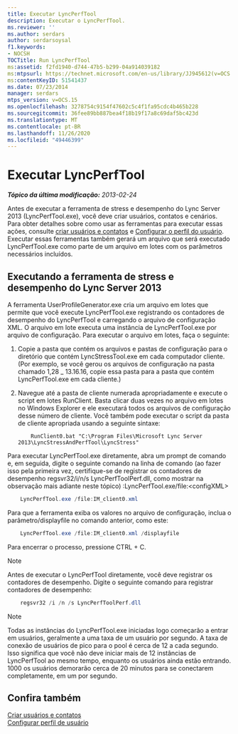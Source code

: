 ```yaml
---
title: Executar LyncPerfTool
description: Executar o LyncPerfTool.
ms.reviewer: ''
ms.author: serdars
author: serdarsoysal
f1.keywords:
- NOCSH
TOCTitle: Run LyncPerfTool
ms:assetid: f2fd1940-d744-47b5-b299-04a914039182
ms:mtpsurl: https://technet.microsoft.com/en-us/library/JJ945612(v=OCS.15)
ms:contentKeyID: 51541437
ms.date: 07/23/2014
manager: serdars
mtps_version: v=OCS.15
ms.openlocfilehash: 3278754c9154f47602c5c4f1fa95cdc4b465b228
ms.sourcegitcommit: 36fee89bb887bea4f18b19f17a8c69daf5bc423d
ms.translationtype: MT
ms.contentlocale: pt-BR
ms.lasthandoff: 11/26/2020
ms.locfileid: "49446399"
---
```

# <a name="run-lyncperftool"></a>Executar LyncPerfTool

<div data-xmlns="http://www.w3.org/1999/xhtml">

<div class="topic" data-xmlns="http://www.w3.org/1999/xhtml" data-msxsl="urn:schemas-microsoft-com:xslt" data-cs="https://msdn.microsoft.com/">

<div data-asp="https://msdn2.microsoft.com/asp">



</div>

<div id="mainSection">

<div id="mainBody">

<span> </span>

_**Tópico da última modificação:** 2013-02-24_

Antes de executar a ferramenta de stress e desempenho do Lync Server 2013 (LyncPerfTool.exe), você deve criar usuários, contatos e cenários. Para obter detalhes sobre como usar as ferramentas para executar essas ações, consulte [criar usuários e contatos](create-users-and-contacts.md) e [Configurar o perfil do usuário](configure-user-profile.md). Executar essas ferramentas também gerará um arquivo que será executado LyncPerfTool.exe como parte de um arquivo em lotes com os parâmetros necessários incluídos.

<div>

## <a name="running-the-lync-server-2013-stress-and-performance-tool"></a>Executando a ferramenta de stress e desempenho do Lync Server 2013

A ferramenta UserProfileGenerator.exe cria um arquivo em lotes que permite que você execute LyncPerfTool.exe registrando os contadores de desempenho do LyncPerfTool e carregando o arquivo de configuração XML. O arquivo em lote executa uma instância de LyncPerfTool.exe por arquivo de configuração. Para executar o arquivo em lotes, faça o seguinte:

1.  Copie a pasta que contém os arquivos e pastas de configuração para o diretório que contém LyncStressTool.exe em cada computador cliente. (Por exemplo, se você gerou os arquivos de configuração na pasta chamado 1,28 \_ 13.16.16, copie essa pasta para a pasta que contém LyncPerfTool.exe em cada cliente.)

2.  Navegue até a pasta de cliente numerada apropriadamente e execute o script em lotes RunClient. Basta clicar duas vezes no arquivo em lotes no Windows Explorer e ele executará todos os arquivos de configuração desse número de cliente. Você também pode executar o script da pasta de cliente apropriada usando a seguinte sintaxe:

    ```Batch
        RunClient0.bat "C:\Program Files\Microsoft Lync Server 2013\LyncStressAndPerfTool\LyncStress" 
    ```
Para executar LyncPerfTool.exe diretamente, abra um prompt de comando e, em seguida, digite o seguinte comando na linha de comando (ao fazer isso pela primeira vez, certifique-se de registrar os contadores de desempenho regsvr32/i/n/s LyncPerfToolPerf.dll, como mostrar na observação mais adiante neste tópico) :LyncPerfTool.exe/file:\<configXML\>
```Powershell
    LyncPerfTool.exe /file:IM_client0.xml
```
Para que a ferramenta exiba os valores no arquivo de configuração, inclua o parâmetro/displayfile no comando anterior, como este:
```Powershell
    LyncPerfTool.exe /file:IM_client0.xml /displayfile
```
Para encerrar o processo, pressione CTRL + C.

<div>


> [!NOTE]  
> Antes de executar o LyncPerfTool diretamente, você deve registrar os contadores de desempenho. Digite o seguinte comando para registrar contadores de desempenho:



</div>

```Powershell
    regsvr32 /i /n /s LyncPerfToolPerf.dll
```
<div>


> [!NOTE]  
> Todas as instâncias do LyncPerfTool.exe iniciadas logo começarão a entrar em usuários, geralmente a uma taxa de um usuário por segundo. A taxa de conexão de usuários de pico para o pool é cerca de 12 a cada segundo. Isso significa que você não deve iniciar mais de 12 instâncias de LyncPerfTool ao mesmo tempo, enquanto os usuários ainda estão entrando. 1000 os usuários demorarão cerca de 20 minutos para se conectarem completamente, em um por segundo.



</div>

</div>

<div>

## <a name="see-also"></a>Confira também


[Criar usuários e contatos](create-users-and-contacts.md)  
[Configurar perfil de usuário](configure-user-profile.md)  
  

</div>

</div>

<span> </span>

</div>

</div>

</div>


